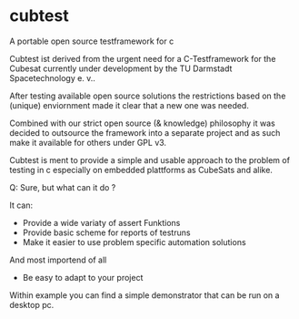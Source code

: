 # cubtest
A portable open source testframework for c

Cubtest ist derived from the urgent need for a C-Testframework for
the Cubesat currently under development by the TU Darmstadt Spacetechnology e. v..

After testing available open source solutions the restrictions based on the (unique)
enviornment made it clear that a new one was needed.

Combined with our strict open source (& knowledge) philosophy it was decided to outsource 
the framework into a separate project and as such make it available for others under GPL v3.

Cubtest is ment to provide a simple and usable approach to the problem of testing in c
especially on embedded plattforms as CubeSats and alike.

Q: Sure, but what can it do ?

It can:

- Provide a wide variaty of assert Funktions
- Provide basic scheme for reports of testruns
- Make it easier to use problem specific automation solutions

And most importend of all 

- Be easy to adapt to your project


Within example you can find a simple demonstrator that can be run on a desktop pc.
